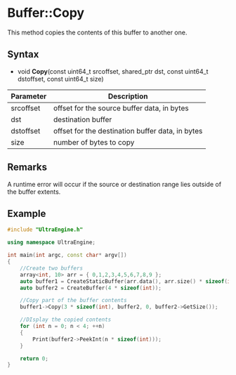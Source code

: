 # Buffer::Copy

This method copies the contents of this buffer to another one.

## Syntax

- void **Copy**(const uint64_t srcoffset, shared_ptr<Buffer> dst, const uint64_t dstoffset, const uint64_t size)

| Parameter | Description |
| ----- | ----- |
| srcoffset | offset for the source buffer data, in bytes |
| dst | destination buffer |
| dstoffset | offset for the destination buffer data, in bytes | 
| size | number of bytes to copy |

## Remarks

A runtime error will occur if the source or destination range lies outside of the buffer extents.

## Example

```c++
#include "UltraEngine.h"

using namespace UltraEngine;

int main(int argc, const char* argv[])
{
	//Create two buffers
	array<int, 10> arr = { 0,1,2,3,4,5,6,7,8,9 };
	auto buffer1 = CreateStaticBuffer(arr.data(), arr.size() * sizeof(int));
	auto buffer2 = CreateBuffer(4 * sizeof(int));

	//Copy part of the buffer contents
	buffer1->Copy(3 * sizeof(int), buffer2, 0, buffer2->GetSize());

	//DIsplay the copied contents
	for (int n = 0; n < 4; ++n)
	{
		Print(buffer2->PeekInt(n * sizeof(int)));
	}

	return 0;
}
```
